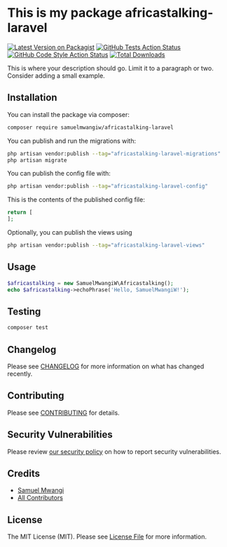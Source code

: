 # This is my package africastalking-laravel

[![Latest Version on Packagist](https://img.shields.io/packagist/v/samuelmwangiw/africastalking-laravel.svg?style=flat-square)](https://packagist.org/packages/samuelmwangiw/africastalking-laravel)
[![GitHub Tests Action Status](https://img.shields.io/github/workflow/status/samuelmwangiw/africastalking-laravel/run-tests?label=tests)](https://github.com/samuelmwangiw/africastalking-laravel/actions?query=workflow%3Arun-tests+branch%3Amain)
[![GitHub Code Style Action Status](https://img.shields.io/github/workflow/status/samuelmwangiw/africastalking-laravel/Check%20&%20fix%20styling?label=code%20style)](https://github.com/samuelmwangiw/africastalking-laravel/actions?query=workflow%3A"Check+%26+fix+styling"+branch%3Amain)
[![Total Downloads](https://img.shields.io/packagist/dt/samuelmwangiw/africastalking-laravel.svg?style=flat-square)](https://packagist.org/packages/samuelmwangiw/africastalking-laravel)

This is where your description should go. Limit it to a paragraph or two. Consider adding a small example.

## Installation

You can install the package via composer:

```bash
composer require samuelmwangiw/africastalking-laravel
```

You can publish and run the migrations with:

```bash
php artisan vendor:publish --tag="africastalking-laravel-migrations"
php artisan migrate
```

You can publish the config file with:

```bash
php artisan vendor:publish --tag="africastalking-laravel-config"
```

This is the contents of the published config file:

```php
return [
];
```

Optionally, you can publish the views using

```bash
php artisan vendor:publish --tag="africastalking-laravel-views"
```

## Usage

```php
$africastalking = new SamuelMwangiW\Africastalking();
echo $africastalking->echoPhrase('Hello, SamuelMwangiW!');
```

## Testing

```bash
composer test
```

## Changelog

Please see [CHANGELOG](CHANGELOG.md) for more information on what has changed recently.

## Contributing

Please see [CONTRIBUTING](.github/CONTRIBUTING.md) for details.

## Security Vulnerabilities

Please review [our security policy](../../security/policy) on how to report security vulnerabilities.

## Credits

- [Samuel Mwangi](https://github.com/SamuelMwangiW)
- [All Contributors](../../contributors)

## License

The MIT License (MIT). Please see [License File](LICENSE.md) for more information.

